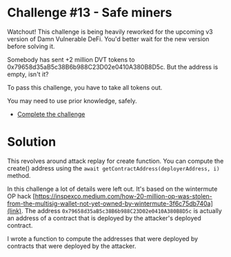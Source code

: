 # Challenge #13 - Safe miners

Watchout! This challenge is being heavily reworked for the upcoming v3 version of Damn Vulnerable DeFi. You'd better wait for the new version before solving it.

Somebody has sent +2 million DVT tokens to 0x79658d35aB5c38B6b988C23D02e0410A380B8D5c. But the address is empty, isn't it?

To pass this challenge, you have to take all tokens out.

You may need to use prior knowledge, safely.

-   [Complete the challenge](https://www.damnvulnerabledefi.xyz/challenges/13.html)

# Solution

This revolves around attack replay for create function. You can compute the create() address using the `await getContractAddress(deployerAddress, i)` method.

In this challenge a lot of details were left out. It's based on the wintermute OP hack [https://inspexco.medium.com/how-20-million-op-was-stolen-from-the-multisig-wallet-not-yet-owned-by-wintermute-3f6c75db740a](link). The address `0x79658d35aB5c38B6b988C23D02e0410A380B8D5c` is actually an address of a contract that is deployed by the attacker's deployed contract.

I wrote a function to compute the addresses that were deployed by contracts that were deployed by the attacker.
